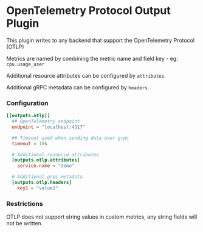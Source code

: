 # OpenTelemetry Protocol Output Plugin

This plugin writes to any backend that support the OpenTelemetry Protocol (OTLP)

Metrics are named by combining the metric name and field key - eg: `cpu.usage_user`

Additional resource attributes can be configured by `attributes`.

Additional gRPC metadata can be configured by `headers`.

### Configuration

```toml
[[outputs.otlp]]
  ## OpenTelemetry endpoint
  endpoint = "localhost:4317"

  ## Timeout used when sending data over grpc
  timeout = 10s

  # Additional resource attributes
  [outputs.otlp.attributes]
  	service.name = "demo"

  # Additional grpc metadata
  [outputs.otlp.headers]
    key1 = "value1"

```

### Restrictions

OTLP does not support string values in custom metrics, any string
fields will not be written.

